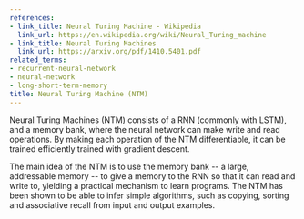 ```yaml
---
references:
- link_title: Neural Turing Machine - Wikipedia
  link_url: https://en.wikipedia.org/wiki/Neural_Turing_machine
- link_title: Neural Turing Machines
  link_url: https://arxiv.org/pdf/1410.5401.pdf
related_terms:
- recurrent-neural-network
- neural-network
- long-short-term-memory
title: Neural Turing Machine (NTM)
---
```

Neural Turing Machines (NTM) consists of a RNN (commonly with LSTM), and a memory bank, where the neural network can make write and read operations. By making each operation of the NTM differentiable, it can be trained efficiently trained with gradient descent.

The main idea of the NTM is to use the memory bank -- a large, addressable memory -- to give a memory to the RNN so that it can read and write to, yielding a practical mechanism to learn programs. The NTM has been shown to be able to infer simple algorithms, such as copying, sorting and associative recall from input and output examples.